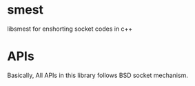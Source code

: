 # smest
libsmest for enshorting socket codes in c++

# APIs
Basically, All APIs in this library follows BSD socket mechanism.

